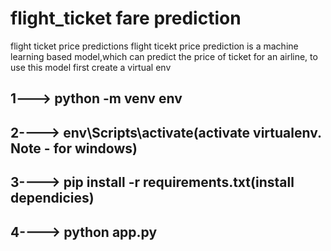 # flight_ticket fare prediction
flight ticket price predictions
flight ticekt price prediction is a machine learning based model,which can predict the price of ticket for an airline, to use this model
first create a virtual env


## 1---> python -m venv env
## 2----> env\Scripts\activate(activate virtualenv. Note - for windows)
## 3----> pip install -r requirements.txt(install dependicies)
## 4----> python app.py

